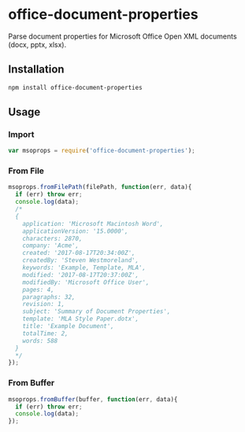 # office-document-properties

Parse document properties for Microsoft Office Open XML documents (docx, pptx, xlsx).

## Installation

```sh
npm install office-document-properties
```

## Usage

### Import

```js
var msoprops = require('office-document-properties');
```

### From File

```js
msoprops.fromFilePath(filePath, function(err, data){
  if (err) throw err;
  console.log(data);
  /*
  {
    application: 'Microsoft Macintosh Word',
    applicationVersion: '15.0000',
    characters: 2870,
    company: 'Acme',
    created: '2017-08-17T20:34:00Z',
    createdBy: 'Steven Westmoreland',
    keywords: 'Example, Template, MLA',
    modified: '2017-08-17T20:37:00Z',
    modifiedBy: 'Microsoft Office User',
    pages: 4,
    paragraphs: 32,
    revision: 1,
    subject: 'Summary of Document Properties',
    template: 'MLA Style Paper.dotx',
    title: 'Example Document',
    totalTime: 2,
    words: 588
  }
  */
});
```

### From Buffer

```js
msoprops.fromBuffer(buffer, function(err, data){
  if (err) throw err;
  console.log(data);
});
```
